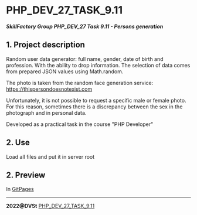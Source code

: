 # PHP_DEV_27_TASK_9.11
***SkillFactory Group PHP_DEV_27 Task 9.11 - Persons generation***

## 1. Project description 

Random user data generator: full name, gender, date of birth and profession. With the ability to drop information. The selection of data comes from prepared JSON values using Math.random.

The photo is taken from the random face generation service: https://thispersondoesnotexist.com

Unfortunately, it is not possible to request a specific male or female photo. For this reason, sometimes there is a discrepancy between the sex in the photograph and in personal data.

Developed as a practical task in the course "PHP Developer"

## 2. Use

Load all files and put it in server root

## 2. Preview

In [GitPages](https://sotnikovdv.github.io/PHP_DEV_27_TASK_9.11/index.html)

***

**2022@DVSt** [PHP_DEV_27_TASK_9.11](https://github.com/SotnikovDV/PHP_DEV_27_TASK_9.11.git)
